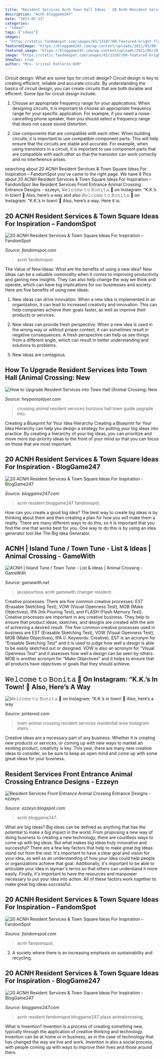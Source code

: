```yaml
---
title: "Resident Services Acnh Town Hall Ideas - 20 Acnh Resident Services &amp; Town Square Ideas For Inspiration"
description: "Acnh bloggame247"
date: "2023-02-23"
categories:
- "ideas"
tags: ["ideas"]
images:
- "https://static.fandomspot.com/images/03/13107/00-featured-bright-flowers-town-square-idea-acnh.jpg"
featuredImage: "https://bloggame247.com/wp-content/uploads/2021/05/00-featured-bright-flowers-town-square-idea-acnh-365x170.jpg"
featured_image: "https://bloggame247.com/wp-content/uploads/2021/05/20-shrubs-around-town-hall-resident-services-acnh.jpg"
image: "https://static.fandomspot.com/images/03/13107/00-featured-bright-flowers-town-square-idea-acnh.jpg"
ShowToc: true
author: "Mrs. Cristal Kshlerin DVM"
---
```



Circuit design: What are some tips for circuit design?
Circuit design is key to creating efficient, reliable and accurate circuits. By understanding the basics of circuit design, you can create circuits that are both durable and efficient. Some tips for circuit design include:
1. Choose an appropriate frequency range for your applications. When designing circuits, it is important to choose an appropriate frequency range for your specific application. For example, if you need a noise-cancelling phone speaker, then you should select a frequency range that does not cause sound distortion.

2. Use components that are compatible with each other. When building circuits, it is important to use compatible component parts. This will help ensure that the circuits are stable and accurate. For example, when using transistors in a circuit, it is important to use component parts that are compatible with each other so that the transistor can work correctly and no interference arises.


	

		
searching about 20 ACNH Resident Services &amp; Town Square Ideas For Inspiration – FandomSpot you've came to the right page. We have 8 Pics about 20 ACNH Resident Services &amp; Town Square Ideas For Inspiration – FandomSpot like Resident Services Front Entrance Animal Crossing Entrance Designs - ezzeyn, 𝚆𝚎𝚕𝚌𝚘𝚖𝚎 𝚝𝚘 𝙱𝚘𝚗𝚒𝚝𝚊 🌸 on Instagram: “K.K.’s in town! 🎤 Also, here’s a way and also 𝚆𝚎𝚕𝚌𝚘𝚖𝚎 𝚝𝚘 𝙱𝚘𝚗𝚒𝚝𝚊 🌸 on Instagram: “K.K.’s in town! 🎤 Also, here’s a way. Here it is:
		
    
## 20 ACNH Resident Services &amp; Town Square Ideas For Inspiration – FandomSpot

<img loading=lazy src="https://static.fandomspot.com/images/03/13107/03-pretty-pink-town-square-area-acnh.jpg" onerror="this.onerror=null;this.src='https://tse1.mm.bing.net/th?id=OIP.O-Pzc6eGzDjsiIfKCRPK6wHaEK&amp;pid=15.1';" alt="20 ACNH Resident Services &amp; Town Square Ideas For Inspiration – FandomSpot">

_Source: fandomspot.com_

>acnh fandomspot. 

	

The Value of New Ideas: What are the benefits of using a new idea?
New ideas can be a valuable commodity when it comes to improving productivity and gaining new insights. They can also help change the way we think and operate, which can have big implications for our businesses and society. Here are five benefits of using new ideas:
1. New ideas can drive innovation. When a new idea is implemented in an organization, it can lead to increased creativity and innovation. This can help companies achieve their goals faster, as well as improve their products or services.

2. New ideas can provide fresh perspective. When a new idea is used in the wrong way or without proper context, it can sometimes result in negative consequences. A fresh perspective can help us see things from a different angle, which can result in better understanding and solutions to problems.

3. New ideas are contagious.

    
## How To Upgrade Resident Services Into Town Hall (Animal Crossing: New

<img loading=lazy src="https://www.heypoorplayer.com/wp-content/uploads/2020/03/2020032911465800-02CB906EA538A35643C1E1484C4B947D.jpg" onerror="this.onerror=null;this.src='https://tse1.mm.bing.net/th?id=OIP.QzJqWoKy0lxuE9BwVm4i_wHaEK&amp;pid=15.1';" alt="How to Upgrade Resident Services into Town Hall (Animal Crossing: New">

_Source: heypoorplayer.com_

>crossing animal resident services horizons hall town guide upgrade into. 

	

Creating a Blueprint for Your Idea Hierarchy
Creating a Blueprint for Your Idea Hierarchy can help you design a strategy for putting your big ideas into practice. By creating a hierarchy of your big ideas, you can prioritize and move more top-priority ideas to the front of your mind so that you can focus on those that are most important.

    
## 20 ACNH Resident Services &amp; Town Square Ideas For Inspiration - BlogGame247

<img loading=lazy src="https://bloggame247.com/wp-content/uploads/2021/05/00-featured-bright-flowers-town-square-idea-acnh-365x170.jpg" onerror="this.onerror=null;this.src='https://tse2.mm.bing.net/th?id=OIP.3Xrd_hVen_viOiqMLHfmDwAAAA&amp;pid=15.1';" alt="20 ACNH Resident Services &amp; Town Square Ideas For Inspiration - BlogGame247">

_Source: bloggame247.com_

>acnh resident bloggame247 fandomspot. 

	

How can you create a good big idea?
The best way to create big ideas is by thinking about them and then creating a plan for how you will make them a reality. There are many different ways to do this, so it is important that you find the one that works best for you. One way to do this is by using an idea generator tool like The Big Idea Generator.

    
## ACNH | Island Tune / Town Tune - List &amp; Ideas | Animal Crossing - GameWith

<img loading=lazy src="https://gamewith-en.akamaized.net/img/2ab467cd7c37abb33e4c0e9797e08d0a.jpg" onerror="this.onerror=null;this.src='https://tse3.mm.bing.net/th?id=OIP.Co5HBZeiSZ5arGEDAfp-9QAAAA&amp;pid=15.1';" alt="ACNH | Island Tune / Town Tune - List &amp; Ideas | Animal Crossing - GameWith">

_Source: gamewith.net_

>jeuxpourtous acnh gamewith changer resident. 

	

Creative processes: There are five common creative processes: EST (Erasable Sketching Test), VOW (Visual Openness Test), MOB (Make Objectives), IPA (Ink Pouring Test), and FLASH (Flash Memory Test).
Creative processes are important in any creative business. They help to ensure that product ideas, sketches, and designs are created with the aim of achieving a desired result. The five common creative processes used in business are EST (Erasable Sketching Test), VOW (Visual Openness Test), MOB (Make Objectives), IPA (I. Keywords: Creative).
 EST is an acronym for “Erasable Sketching Test” and it is used to judge how well a design is able to be easily sketched out or designed. VOW is also an acronym for “Visual Openness Test” and it assesses how well a design can be seen by others. MOB is another acronym for “Make Objectives” and it helps to ensure that all products have objectives or goals that they should achieve.

    
## 𝚆𝚎𝚕𝚌𝚘𝚖𝚎 𝚝𝚘 𝙱𝚘𝚗𝚒𝚝𝚊 🌸 On Instagram: “K.K.’s In Town! 🎤 Also, Here’s A Way

<img loading=lazy src="https://i.pinimg.com/originals/5c/68/d2/5c68d28c9638f51def7ab9009d0054af.jpg" onerror="this.onerror=null;this.src='https://tse4.mm.bing.net/th?id=OIP.j0fxzaVGCjLVIWvBcflw2QHaEK&amp;pid=15.1';" alt="𝚆𝚎𝚕𝚌𝚘𝚖𝚎 𝚝𝚘 𝙱𝚘𝚗𝚒𝚝𝚊 🌸 on Instagram: “K.K.’s in town! 🎤 Also, here’s a way">

_Source: pinterest.com_

>town animal crossing resident services residential area instagram stairs. 

	

Creative ideas are a necessary part of any business. Whether it is creating new products or services, or coming up with new ways to market an existing product, creativity is key. This year, there are many new creative ideas to consider, so be sure to keep an open mind and come up with some great ideas for your business.

    
## Resident Services Front Entrance Animal Crossing Entrance Designs - Ezzeyn

<img loading=lazy src="https://static.fandomspot.com/images/03/13107/00-featured-bright-flowers-town-square-idea-acnh.jpg" onerror="this.onerror=null;this.src='https://tse4.mm.bing.net/th?id=OIP.kJiVZayET9EWWkT93AL6MgHaDd&amp;pid=15.1';" alt="Resident Services Front Entrance Animal Crossing Entrance Designs - ezzeyn">

_Source: ezzeyn.blogspot.com_

>acnh bloggame247. 

	

What are big ideas?
Big ideas can be defined as anything that has the potential to make a big impact in the world. From proposing a new way of doing business to creating a new technology, there are countless ways to come up with big ideas. But what makes big ideas truly innovative and successful? There are a few key factors that help to make great big ideas stand out from the rest. 
It's important to have a clear goal and vision for your idea, as well as an understanding of how your idea could help people or organizations achieve that goal. Additionally, it's important to be able to articulate your idea in layman's terms so that others can understand it more easily. Finally, it's important to have the resources and manpower necessary to put your idea into action. All of these factors work together to make great big ideas successful.

    
## 20 ACNH Resident Services &amp; Town Square Ideas For Inspiration – FandomSpot

<img loading=lazy src="https://static.fandomspot.com/images/03/13107/16-directions-custom-pattern-signs-acnh.jpg" onerror="this.onerror=null;this.src='https://tse3.mm.bing.net/th?id=OIP.hjuXBzqeyaVoIa4cWGeS2QHaEK&amp;pid=15.1';" alt="20 ACNH Resident Services &amp; Town Square Ideas For Inspiration – FandomSpot">

_Source: fandomspot.com_

>acnh fandomspot. 

	

2. A society where there is an increasing emphasis on sustainability and recycling. 

    
## 20 ACNH Resident Services &amp; Town Square Ideas For Inspiration - BlogGame247

<img loading=lazy src="https://bloggame247.com/wp-content/uploads/2021/05/20-shrubs-around-town-hall-resident-services-acnh.jpg" onerror="this.onerror=null;this.src='https://tse3.mm.bing.net/th?id=OIP.gESxHYQS-XX9MJpMWMFKEwHaEL&amp;pid=15.1';" alt="20 ACNH Resident Services &amp; Town Square Ideas For Inspiration - BlogGame247">

_Source: bloggame247.com_

>acnh resident fandomspot bloggame247 plaza animalcrossing. 

	

What is Invention?
Invention is a process of creating something new, typically through the application of creative thinking and technology. Invention can be at home or in business, as in the case of technology that has changed the way we live and work. Invention is also a social process, with people coming up with ways to improve their lives and those around them.

